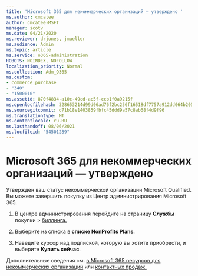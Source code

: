 ```yaml
---
title: 'Microsoft 365 для некоммерческих организаций — утверждено '
ms.author: cmcatee
author: cmcatee-MSFT
manager: scotv
ms.date: 04/21/2020
ms.reviewer: drjones, jmueller
ms.audience: Admin
ms.topic: article
ms.service: o365-administration
ROBOTS: NOINDEX, NOFOLLOW
localization_priority: Normal
ms.collection: Adm_O365
ms.custom:
- commerce_purchase
- "340"
- "1500010"
ms.assetid: 870f4834-a10c-49cd-ac5f-ccb1f0a9215f
ms.openlocfilehash: 328653214d99d06ad76f2bc256f16518df7757a912dd064b20501af03813ebb3
ms.sourcegitcommit: d71b18e1403859fbfc45ddd9a57c8ab68f4d9f96
ms.translationtype: MT
ms.contentlocale: ru-RU
ms.lasthandoff: 08/06/2021
ms.locfileid: "54501289"
---
```

# <a name="microsoft-365-for-nonprofits---approved"></a>Microsoft 365 для некоммерческих организаций — утверждено

Утвержден ваш статус некоммерческой организации Microsoft Qualified. Вы можете завершить покупку из Центр администрирования Microsoft 365.

1. В центре администрирования перейдите на страницу **Службы** покупки \> [биллинга.](https://go.microsoft.com/fwlink/p/?linkid=868433)

2. Выберите из списка в **списке NonProfits Plans**.

3. Наведите курсор над подпиской, которую вы хотите приобрести, и выберите **Купить сейчас**.

Дополнительные сведения см. [в Microsoft 365 ресурсов для некоммерческих организаций](https://www.microsoft.com/nonprofits/microsoft-365) или [контактных продаж.](https://www.microsoft.com/nonprofits/contact-us)

